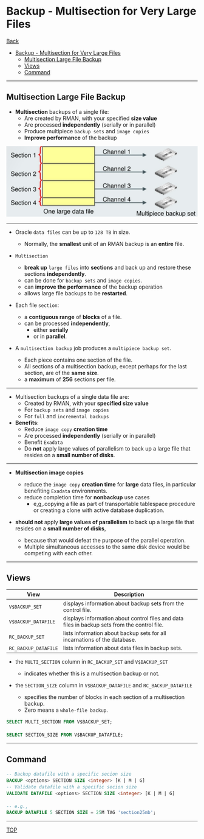 # Backup - Multisection for Very Large Files

[Back](../../index.md)

- [Backup - Multisection for Very Large Files](#backup---multisection-for-very-large-files)
  - [Multisection Large File Backup](#multisection-large-file-backup)
  - [Views](#views)
  - [Command](#command)

---

## Multisection Large File Backup

- **Multisection** backups of a single file:
  - Are created by RMAN, with your specified **size value**
  - Are processed **independently** (serially or in parallel)
  - Produce multipiece `backup sets` and `image copies`
  - **Improve performance** of the backup

![backup_multisection](./pic/backup_multisection01.png)

---

- Oracle `data files` can be up to `128 TB` in size.

  - Normally, the **smallest** unit of an RMAN backup is an **entire** file.

- `Multisection`

  - **break up** `large files` into **sections** and back up and restore these sections **independently**.
  - can be done for `backup sets` and `image copies`.
  - can **improve the performance** of the backup operation
  - allows large file backups to be **restarted**.

- Each file `section`:

  - a **contiguous range** of **blocks** of a file.
  - can be processed **independently**,
    - either **serially**
    - or in **parallel**.

- A `multisection backup` job produces a `multipiece backup set`.

  - Each piece contains one section of the file.
  - All sections of a multisection backup, except perhaps for the last section, are of the **same size**.
  - a **maximum** of **256** sections per file.

---

- Multisection backups of a single data file are:
  - Created by RMAN, with your **specified size value**
  - For `backup sets` and `image copies`
  - For `full` and `incremental backups`
- **Benefits**:
  - Reduce `image copy` **creation time**
  - Are processed **independently** (serially or in parallel)
  - Benefit `Exadata`
  - Do **not** apply large values of parallelism to back up a large file that resides on a **small number of disks**.

---

- **Multisection image copies**

  - reduce the `image copy` **creation time** for **large** data files, in particular benefiting `Exadata` environments.
  - reduce completion time for **nonbackup** use cases
    - e,g,.copying a file as part of transportable tablespace procedure or creating a clone with active database duplication.

- **should not** apply **large values of parallelism** to back up a large file that resides on a **small number of disks**,
  - because that would defeat the purpose of the parallel operation.
  - Multiple simultaneous accesses to the same disk device would be competing with each other.

---

## Views

| View                 | Description                                                                                   |
| -------------------- | --------------------------------------------------------------------------------------------- |
| `V$BACKUP_SET`       | displays information about backup sets from the control file.                                 |
| `V$BACKUP_DATAFILE`  | displays information about control files and data files in backup sets from the control file. |
| `RC_BACKUP_SET`      | lists information about backup sets for all incarnations of the database.                     |
| `RC_BACKUP_DATAFILE` | lists information about data files in backup sets.                                            |

- the `MULTI_SECTION` column in `RC_BACKUP_SET` and `V$BACKUP_SET`

  - indicates whether this is a multisection backup or not.

- the `SECTION_SIZE` column in `V$BACKUP_DATAFILE` and `RC_BACKUP_DATAFILE`
  - specifies the number of blocks in each section of a multisection backup.
  - Zero means a `whole-file backup`.

```sql
SELECT MULTI_SECTION FROM V$BACKUP_SET;

SELECT SECTION_SIZE FROM V$BACKUP_DATAFILE;
```

---

## Command

```sql
-- Backup datafile with a specific secion size
BACKUP <options> SECTION SIZE <integer> [K | M | G]
-- Validate datafile with a specific secion size
VALIDATE DATAFILE <options> SECTION SIZE <integer> [K | M | G]

-- e.g.,
BACKUP DATAFILE 5 SECTION SIZE = 25M TAG 'section25mb';
```

---

[TOP](#backup---multisection-for-very-large-files)
